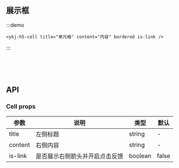 ## 展示框

:::demo
```
<ykj-h5-cell title="单元格" content="内容" bordered is-link />
```
:::


<br/>
<br/>
<br/>

## API

### Cell props

| 参数  | 说明 | 类型 | 默认 |
| ------------- | ------------- | ---- | ---- |
| title  | 左侧标题 |  string    | - |
| content  | 右侧内容 |  string    | - |
| is-link  | 是否展示右侧箭头并开启点击反馈 |  boolean    | false |

